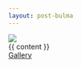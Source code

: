```yaml
---
layout: post-bulma
---
```


<article class='section'>
  <div class='section'>
     <div class='has-text-centered'>
         <img src='{{ page.image }}' 
            style='
            {%- if page.image_background -%}
            background: {{ page.image_background }};
            {%- endif -%}
            {%- if page.image_scale_width -%}
            width: {{ page.image_scale_width }};
            {%- endif -%}
            '
            class='pixelart-post-art-main-image' />
     </div>
  </div>
  <div class="columns">
    <div class="column is-half is-offset-one-quarter">
      <div class='content is-large'>
      {{ content }}
      </div>
      <section class='section'>
          <a class='button is-success is-large is-fullwidth' href='{{ "/gallery" | relative_url }}' >Gallery</a>
      </section>
    </div>
  </div>
</article>


